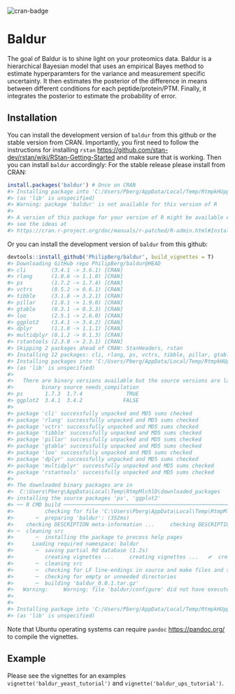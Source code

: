 
<!-- README.md is generated from README.Rmd. Please edit that file -->

![cran-badge](http://www.r-pkg.org/badges/version/baldur)

# Baldur

The goal of Baldur is to shine light on your proteomics data. Baldur is
a hierarchical Bayesian model that uses an empirical Bayes method to
estimate hyperparamters for the variance and measurement specific
uncertainty. It then estimates the posterior of the difference in means
between different conditions for each peptide/protein/PTM. Finally, it
integrates the posterior to estimate the probability of error.

## Installation

You can install the development version of `baldur` from this github or
the stable version from CRAN. Importantly, you first need to follow the
instructions for installing `rstan`
<https://github.com/stan-dev/rstan/wiki/RStan-Getting-Started> and make
sure that is working. Then you can install `baldur` accordingly: For the
stable release please install from CRAN:

``` r
install.packages('baldur') # Once on CRAN
#> Installing package into 'C:/Users/Pberg/AppData/Local/Temp/RtmpkHUppW/temp_libpath17381ca63c17'
#> (as 'lib' is unspecified)
#> Warning: package 'baldur' is not available for this version of R
#> 
#> A version of this package for your version of R might be available elsewhere,
#> see the ideas at
#> https://cran.r-project.org/doc/manuals/r-patched/R-admin.html#Installing-packages
```

Or you can install the development version of `baldur` from this github:

``` r
devtools::install_github('PhilipBerg/baldur', build_vignettes = T)
#> Downloading GitHub repo PhilipBerg/baldur@HEAD
#> cli        (3.4.1 -> 3.6.1) [CRAN]
#> rlang      (1.0.6 -> 1.1.0) [CRAN]
#> ps         (1.7.2 -> 1.7.4) [CRAN]
#> vctrs      (0.5.2 -> 0.6.1) [CRAN]
#> tibble     (3.1.8 -> 3.2.1) [CRAN]
#> pillar     (1.8.1 -> 1.9.0) [CRAN]
#> gtable     (0.3.1 -> 0.3.3) [CRAN]
#> loo        (2.5.1 -> 2.6.0) [CRAN]
#> ggplot2    (3.4.1 -> 3.4.2) [CRAN]
#> dplyr      (1.1.0 -> 1.1.1) [CRAN]
#> multidplyr (0.1.2 -> 0.1.3) [CRAN]
#> rstantools (2.3.0 -> 2.3.1) [CRAN]
#> Skipping 2 packages ahead of CRAN: StanHeaders, rstan
#> Installing 12 packages: cli, rlang, ps, vctrs, tibble, pillar, gtable, loo, ggplot2, dplyr, multidplyr, rstantools
#> Installing packages into 'C:/Users/Pberg/AppData/Local/Temp/RtmpkHUppW/temp_libpath17381ca63c17'
#> (as 'lib' is unspecified)
#> 
#>   There are binary versions available but the source versions are later:
#>         binary source needs_compilation
#> ps       1.7.3  1.7.4              TRUE
#> ggplot2  3.4.1  3.4.2             FALSE
#> 
#> package 'cli' successfully unpacked and MD5 sums checked
#> package 'rlang' successfully unpacked and MD5 sums checked
#> package 'vctrs' successfully unpacked and MD5 sums checked
#> package 'tibble' successfully unpacked and MD5 sums checked
#> package 'pillar' successfully unpacked and MD5 sums checked
#> package 'gtable' successfully unpacked and MD5 sums checked
#> package 'loo' successfully unpacked and MD5 sums checked
#> package 'dplyr' successfully unpacked and MD5 sums checked
#> package 'multidplyr' successfully unpacked and MD5 sums checked
#> package 'rstantools' successfully unpacked and MD5 sums checked
#> 
#> The downloaded binary packages are in
#>  C:\Users\Pberg\AppData\Local\Temp\RtmpMlchlD\downloaded_packages
#> installing the source packages 'ps', 'ggplot2'
#> ── R CMD build ─────────────────────────────────────────────────────────────────
#>          checking for file 'C:\Users\Pberg\AppData\Local\Temp\RtmpMlchlD\remotes46b0613abb7\PhilipBerg-baldur-d649aff/DESCRIPTION' ...  ✔  checking for file 'C:\Users\Pberg\AppData\Local\Temp\RtmpMlchlD\remotes46b0613abb7\PhilipBerg-baldur-d649aff/DESCRIPTION'
#>       ─  preparing 'baldur': (352ms)
#>    checking DESCRIPTION meta-information ...     checking DESCRIPTION meta-information ...   ✔  checking DESCRIPTION meta-information
#> ─  cleaning src
#>       ─  installing the package to process help pages
#>      Loading required namespace: baldur
#>       ─  saving partial Rd database (1.2s)
#>          creating vignettes ...     creating vignettes ...   ✔  creating vignettes (1.4s)
#>       ─  cleaning src
#>       ─  checking for LF line-endings in source and make files and shell scripts
#>       ─  checking for empty or unneeded directories
#>       ─  building 'baldur_0.0.1.tar.gz'
#>   Warning:     Warning: file 'baldur/configure' did not have execute permissions: corrected
#>      
#> 
#> Installing package into 'C:/Users/Pberg/AppData/Local/Temp/RtmpkHUppW/temp_libpath17381ca63c17'
#> (as 'lib' is unspecified)
```

Note that Ubuntu operating systems can require `pandoc`
<https://pandoc.org/> to compile the vignettes.

## Example

Please see the vignettes for an examples
`vignette('baldur_yeast_tutorial')` and
`vignette('baldur_ups_tutorial')`.
